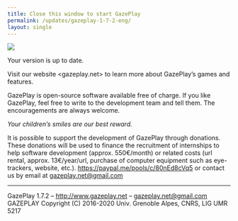 ```yaml
---
title: Close this window to start GazePlay
permalink: /updates/gazeplay-1-7-2-eng/
layout: single
---
```


<img src="{{site.baseurl}}/assets/images/gazeplayLogo1-7.png"/>

Your version is up to date.

Visit our website <gazeplay.net> to learn more about GazePlay’s games and features.

GazePlay is open-source software available free of charge. If you like GazePlay, feel free to write to the development team and tell them. The encouragements are always welcome.

_Your children’s smiles are our best reward._

It is possible to support the development of GazePlay through donations. These donations will be used to finance the recruitment of internships to help software development (approx. 550€/month) or related costs (url rental, approx. 13€/year/url, purchase of computer equipment such as eye-trackers, website, etc.). <https://paypal.me/pools/c/80nEd8cVq5> or contact us by email at <gazeplay.net@gmail.com>

---

GazePlay 1.7.2 – <http://www.gazeplay.net> – <gazeplay.net@gmail.com>  
GAZEPLAY Copyright (C) 2016-2020 Univ. Grenoble Alpes, CNRS, LIG UMR 5217

